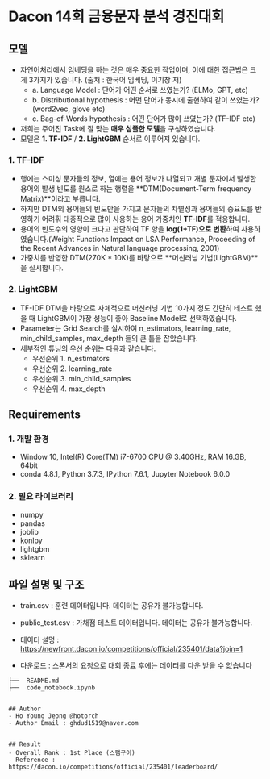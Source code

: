 # Dacon 14회 금융문자 분석 경진대회

## 모델
- 자연어처리에서 임베딩을 하는 것은 매우 중요한 작업이며, 이에 대한 접근법은 크게 3가지가 있습니다. (출처 : 한국어 임베딩, 이기창 저)
   - a. Language Model : 단어가 어떤 순서로 쓰였는가? (ELMo, GPT, etc)
   - b. Distributional hypothesis : 어떤 단어가 동시에 출현하여 같이 쓰였는가? (word2vec, glove etc)
   - c. Bag-of-Words hypothesis : 어떤 단어가 많이 쓰였는가? (TF-IDF etc)
- 저희는 주어진 Task에 잘 맞는 **매우 심플한 모델**을 구성하였습니다.
- 모델은 **1. TF-IDF** / **2. LightGBM** 순서로 이루어져 있습니다.

### 1. TF-IDF
- 행에는 스미싱 문자들의 정보, 열에는 용어 정보가 나열되고 개별 문자에서 발생한 용어의 발생 빈도를 원소로 하는 행렬을 **DTM(Document-Term frequency Matrix)**이라고 부릅니다.
- 하지만 DTM의 용어들의 빈도만을 가지고 문자들의 차별성과 용어들의 중요도를 반영하기 어려훠 대중적으로 많이 사용하는 용어 가중치인 **TF-IDF**를 적용합니다.
- 용어의 빈도수의 영향이 크다고 판단하여 TF 항을 **log(1+TF)으로 변환**하여 사용하였습니다.(Weight Functions Impact on LSA Performance, Proceeding of the Recent Advances in Natural language processing, 2001)
- 가중치를 반영한 DTM(270K * 10K)를 바탕으로 **머신러닝 기법(LightGBM)**을 실시합니다.

### 2. LightGBM
- TF-IDF DTM을 바탕으로 자체적으로 머신러닝 기법 10가지 정도 간단히 테스트 했을 때 LightGBM이 가장 성능이 좋아 Baseline Model로 선택하였습니다.
- Parameter는 Grid Search를 실시하여 n_estimators, learning_rate, min_child_samples, max_depth 들의 큰 틀을 잡았습니다.
- 세부적인 튜닝의 우선 순위는 다음과 같습니다.
   - 우선순위 1. n_estimators
   - 우선순위 2. learning_rate
   - 우선순위 3. min_child_samples
   - 우선순위 4. max_depth

## Requirements
### 1. 개발 환경
- Window 10,  Intel(R) Core(TM) i7-6700 CPU @ 3.40GHz, RAM 16.GB, 64bit
- conda 4.8.1, Python 3.7.3, IPython 7.6.1, Jupyter Notebook 6.0.0

### 2. 필요 라이브러리
- numpy
- pandas
- joblib
- konlpy
- lightgbm 
- sklearn 


## 파일 설명 및 구조
   - train.csv : 훈련 데이터입니다. 데이터는 공유가 불가능합니다.
   - public_test.csv : 가채점 테스트 데이터입니다. 데이터는 공유가 불가능합니다.
   
- 데이터 설명 : https://newfront.dacon.io/competitions/official/235401/data?join=1
- 다운로드 : 스폰서의 요청으로 대회 종료 후에는 데이터를 다운 받을 수 없습니다

~~~
├──  README.md
├──  code_notebook.ipynb

   
## Author
- Ho Young Jeong @hotorch
- Author Email : ghdud1519@naver.com


## Result
- Overall Rank : 1st Place (스팸구이)
- Reference : https://dacon.io/competitions/official/235401/leaderboard/

